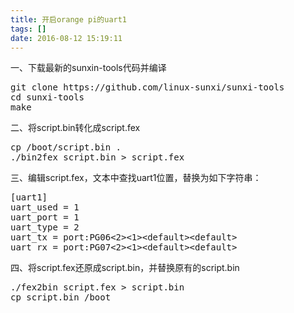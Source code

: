 ```yaml
---
title: 开启orange pi的uart1
tags: []
date: 2016-08-12 15:19:11
---
```


一、下载最新的sunxin-tools代码并编译

<div class="highlight"><pre>git clone https://github.com/linux-sunxi/sunxi-tools
<span class="nb">cd </span>sunxi-tools
make
</pre></div>

二、将script.bin转化成script.fex

<div class="highlight"><pre>cp /boot/script.bin .
./bin2fex script.bin &gt; script.fex
</pre></div>

三、编辑script.fex，文本中查找uart1位置，替换为如下字符串：

<div class="highlight"><pre>[uart1]
uart_used = 1
uart_port = 1
uart_type = 2
uart_tx = port:PG06&lt;2&gt;&lt;1&gt;&lt;default&gt;&lt;default&gt;
uart_rx = port:PG07&lt;2&gt;&lt;1&gt;&lt;default&gt;&lt;default&gt;
</pre></div>

四、将script.fex还原成script.bin，并替换原有的script.bin

<div class="highlight"><pre>./fex2bin script.fex &gt; script.bin
cp script.bin /boot
</pre></div>